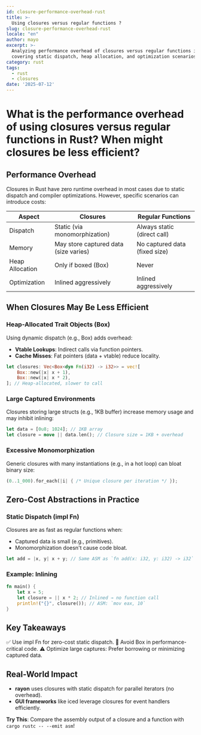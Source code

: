 ```yaml
---
id: closure-performance-overhead-rust
title: >-
  Using closures versus regular functions ?
slug: closure-performance-overhead-rust
locale: "en"
author: mayo
excerpt: >-
  Analyzing performance overhead of closures versus regular functions in Rust,
  covering static dispatch, heap allocation, and optimization scenarios
category: rust
tags:
  - rust
  - closures
date: '2025-07-12'
---
```


# What is the performance overhead of using closures versus regular functions in Rust? When might closures be less efficient?

## Performance Overhead

Closures in Rust have zero runtime overhead in most cases due to static dispatch and compiler optimizations. However, specific scenarios can introduce costs:

| Aspect | Closures | Regular Functions |
|--------|----------|-------------------|
| Dispatch | Static (via monomorphization) | Always static (direct call) |
| Memory | May store captured data (size varies) | No captured data (fixed size) |
| Heap Allocation | Only if boxed (Box<dyn Fn>) | Never |
| Optimization | Inlined aggressively | Inlined aggressively |

## When Closures May Be Less Efficient

### Heap-Allocated Trait Objects (Box<dyn Fn>)

Using dynamic dispatch (e.g., Box<dyn Fn>) adds overhead:
- **Vtable Lookups**: Indirect calls via function pointers.
- **Cache Misses**: Fat pointers (data + vtable) reduce locality.

```rust
let closures: Vec<Box<dyn Fn(i32) -> i32>> = vec![
    Box::new(|x| x + 1),
    Box::new(|x| x * 2),
]; // Heap-allocated, slower to call
```

### Large Captured Environments

Closures storing large structs (e.g., 1KB buffer) increase memory usage and may inhibit inlining:

```rust
let data = [0u8; 1024]; // 1KB array
let closure = move || data.len(); // Closure size = 1KB + overhead
```

### Excessive Monomorphization

Generic closures with many instantiations (e.g., in a hot loop) can bloat binary size:

```rust
(0..1_000).for_each(|i| { /* Unique closure per iteration */ });
```

## Zero-Cost Abstractions in Practice

### Static Dispatch (impl Fn)

Closures are as fast as regular functions when:
- Captured data is small (e.g., primitives).
- Monomorphization doesn't cause code bloat.

```rust
let add = |x, y| x + y; // Same ASM as `fn add(x: i32, y: i32) -> i32`
```

### Example: Inlining

```rust
fn main() {
    let x = 5;
    let closure = || x * 2; // Inlined → no function call
    println!("{}", closure()); // ASM: `mov eax, 10`
}
```

## Key Takeaways

✅ Use impl Fn for zero-cost static dispatch.
🚫 Avoid Box<dyn Fn> in performance-critical code.
⚠️ Optimize large captures: Prefer borrowing or minimizing captured data.

## Real-World Impact

- **rayon** uses closures with static dispatch for parallel iterators (no overhead).
- **GUI frameworks** like iced leverage closures for event handlers efficiently.

**Try This**: Compare the assembly output of a closure and a function with `cargo rustc -- --emit asm`!
